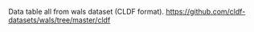 Data table all from wals dataset (CLDF format). 
https://github.com/cldf-datasets/wals/tree/master/cldf
